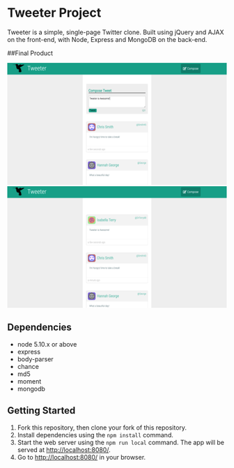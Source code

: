 # Tweeter Project

Tweeter is a simple, single-page Twitter clone. Built using jQuery and AJAX on the front-end, with Node, Express and MongoDB on the back-end.

##Final Product

!["Screenshot of the login page"](https://github.com/spierre95/tweeter/blob/master/docs/compose-tweet.png?raw=true)
!["Screenshot of the create new urls page"](https://github.com/spierre95/tweeter/blob/master/docs/display-tweet.png?raw=true)

## Dependencies

- node 5.10.x or above
- express
- body-parser
- chance
- md5
- moment
- mongodb

## Getting Started

1. Fork this repository, then clone your fork of this repository.
2. Install dependencies using the `npm install` command.
3. Start the web server using the `npm run local` command. The app will be served at <http://localhost:8080/>.
4. Go to <http://localhost:8080/> in your browser.
